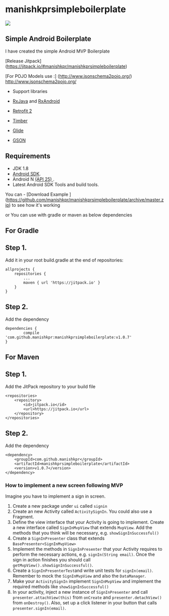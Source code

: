 # manishkprsimpleboilerplate
[![](https://jitpack.io/v/manishkpr/manishkprsimpleboilerplate.svg)](https://jitpack.io/#manishkpr/manishkprsimpleboilerplate)

## Simple Android Boilerplate

I have created the simple Android MVP Boilerplate

[Release Jitpack]  (https://jitpack.io/#manishkpr/manishkprsimpleboilerplate)

[For POJO Models use :] (http://www.jsonschema2pojo.org/) http://www.jsonschema2pojo.org/

- Support libraries

- [RxJava](https://github.com/ReactiveX/RxJava) and [RxAndroid](https://github.com/ReactiveX/RxAndroid) 
- [Retrofit 2](http://square.github.io/retrofit/)
- [Timber](https://github.com/JakeWharton/timber)
- [Glide](https://github.com/bumptech/glide)
- [GSON](https://github.com/google/gson)

## Requirements

- JDK 1.8
- [Android SDK](http://developer.android.com/sdk/index.html).
- Android N [(API 25) ](http://developer.android.com/tools/revisions/platforms.html).
- Latest Android SDK Tools and build tools.

You can - [Download Example ] (https://github.com/manishkpr/manishkprsimpleboilerplate/archive/master.zip) to see how it's working

or You can use with gradle or maven as below dependencies

## For Gradle 

## Step 1. 
Add it in your root build.gradle at the end of repositories:

	allprojects {
		repositories {
			...
			maven { url 'https://jitpack.io' }
		}
	}
## Step 2. 
Add the dependency

	dependencies {
	        compile 'com.github.manishkpr:manishkprsimpleboilerplate:v1.0.7'
	}
## For Maven

## Step 1. 
Add the JitPack repository to your build file

	<repositories>
		<repository>
		    <id>jitpack.io</id>
		    <url>https://jitpack.io</url>
		</repository>
	</repositories>
	
## Step 2. 
Add the dependency

	<dependency>
	    <groupId>com.github.manishkpr</groupId>
	    <artifactId>manishkprsimpleboilerplate</artifactId>
	    <version>v1.0.7</version>
	</dependency>
	
### How to implement a new screen following MVP

Imagine you have to implement a sign in screen. 

1. Create a new package under `ui` called `signin`
2. Create an new Activity called `ActivitySignIn`. You could also use a Fragment.
3. Define the view interface that your Activity is going to implement. Create a new interface called `SignInMvpView` that extends `MvpView`. Add the methods that you think will be necessary, e.g. `showSignInSuccessful()`
4. Create a `SignInPresenter` class that extends `BasePresenter<SignInMvpView>`
5. Implement the methods in `SignInPresenter` that your Activity requires to perform the necessary actions, e.g. `signIn(String email)`. Once the sign in action finishes you should call `getMvpView().showSignInSuccessful()`.
6. Create a `SignInPresenterTest`and write unit tests for `signIn(email)`. Remember to mock the  `SignInMvpView` and also the `DataManager`.
7. Make your  `ActivitySignIn` implement `SignInMvpView` and implement the required methods like `showSignInSuccessful()`
8. In your activity, inject a new instance of `SignInPresenter` and call `presenter.attachView(this)` from `onCreate` and `presenter.detachView()` from `onDestroy()`. Also, set up a click listener in your button that calls `presenter.signIn(email)`.

